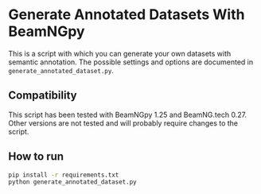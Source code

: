 # Generate Annotated Datasets With BeamNGpy

This is a script with which you can generate your own datasets with semantic annotation.
The possible settings and options are documented in `generate_annotated_dataset.py`.

## Compatibility
This script has been tested with BeamNGpy 1.25 and BeamNG.tech 0.27. Other versions are not tested and will probably require changes to the script.

## How to run
```bash
pip install -r requirements.txt
python generate_annotated_dataset.py
```